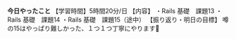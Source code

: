 **今日やったこと**
【学習時間】5時間20分/日
【内容】
・Rails 基礎　課題13
・Rails 基礎　課題14
・Rails 基礎　課題15（途中）
【振り返り・明日の目標】
噂の15はやっぱり難しかった、１つ１つ丁寧にやります🤥